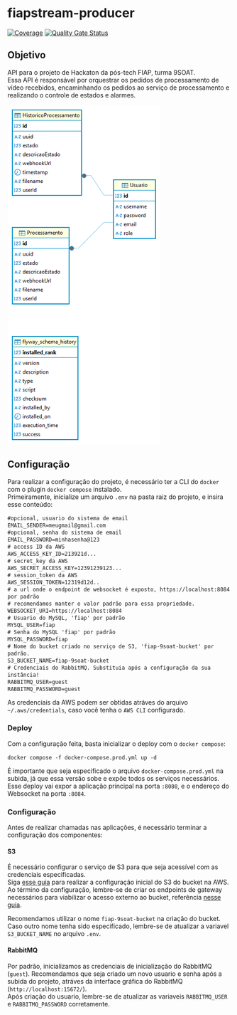 # fiapstream-producer

[![Coverage](https://sonarcloud.io/api/project_badges/measure?project=fiap-9soat-hacka_fiapstream-processador&metric=coverage)](https://sonarcloud.io/summary/new_code?id=fiap-9soat-hacka_fiapstream-processador)
[![Quality Gate Status](https://sonarcloud.io/api/project_badges/measure?project=fiap-9soat-hacka_fiapstream-processador&metric=alert_status)](https://sonarcloud.io/summary/new_code?id=fiap-9soat-hacka_fiapstream-processador)

## Objetivo
API para o projeto de Hackaton da pós-tech FIAP, turma 9SOAT.  
Essa API é responsável por orquestrar os pedidos de processamento de vídeo recebidos, encaminhando os pedidos ao serviço de processamento 
e realizando o controle de estados e alarmes.

![alt text](fiapstream.png)

## Configuração

Para realizar a configuração do projeto, é necessário ter a CLI do `docker` com o plugin `docker compose` instalado.  
Primeiramente, inicialize um arquivo `.env` na pasta raiz do projeto, e insira esse conteúdo:
```
#opcional, usuario do sistema de email
EMAIL_SENDER=meugmail@gmail.com 
#opcional, senha do sistema de email
EMAIL_PASSWORD=minhasenha@123 
# access ID da AWS
AWS_ACCESS_KEY_ID=213921d... 
# secret_key da AWS
AWS_SECRET_ACCESS_KEY=12391239123... 
# session_token da AWS
AWS_SESSION_TOKEN=12319d12d.. 
# a url onde o endpoint de websocket é exposto, https://localhost:8084 por padrão
# recomendamos manter o valor padrão para essa propriedade.
WEBSOCKET_URI=https://localhost:8084
# Usuario do MySQL, 'fiap' por padrão
MYSQL_USER=fiap
# Senha do MySQL 'fiap' por padrão
MYSQL_PASSWORD=fiap
# Nome do bucket criado no serviço de S3, 'fiap-9soat-bucket' por padrão.
S3_BUCKET_NAME=fiap-9soat-bucket
# Credenciais do RabbitMQ. Substituia após a configuração da sua instância!
RABBITMQ_USER=guest
RABBITMQ_PASSWORD=guest
```
As credenciais da AWS podem ser obtidas atráves do arquivo `~/.aws/credentials`, caso você tenha o `AWS CLI` configurado.

### Deploy

Com a configuração feita, basta inicializar o deploy com o `docker compose`:
```shell
docker compose -f docker-compose.prod.yml up -d
```

É importante que seja especificado o arquivo `docker-compose.prod.yml` na subida, já que essa versão sobe e expõe todos os serviços 
necessários. Esse deploy vai expor a aplicação principal na porta `:8080`, e o endereço do Websocket na porta `:8084`.

### Configuração

Antes de realizar chamadas nas aplicações, é necessário terminar a configuração dos componentes:

#### S3
É necessário configurar o serviço de S3 para que seja acessível com as credenciais especificadas.  
Siga [esse guia](https://docs.aws.amazon.com/AmazonS3/latest/userguide/GetStartedWithS3.html) para realizar a configuração inicial do S3 do bucket na AWS.  
Ao término da configuração, lembre-se de criar os endpoints de gateway necessários para viabilizar o acesso externo ao bucket, referência [nesse guia](https://docs.aws.amazon.com/pt_br/vpc/latest/privatelink/vpc-endpoints-s3.html).  

Recomendamos utilizar o nome `fiap-9soat-bucket` na criação do bucket. Caso outro nome tenha sido especificado, lembre-se de atualizar a variavel `S3_BUCKET_NAME` no arquivo `.env`.

#### RabbitMQ
Por padrão, inicializamos as credenciais de inicialização do RabbitMQ (`guest`). Recomendamos que seja criado um novo usuario e senha após a subida do projeto, atráves da interface gráfica do RabbitMQ (`http://localhost:15672/`).  
Após criação do usuario, lembre-se de atualizar as variaveis `RABBITMQ_USER` e `RABBITMQ_PASSWORD` corretamente.